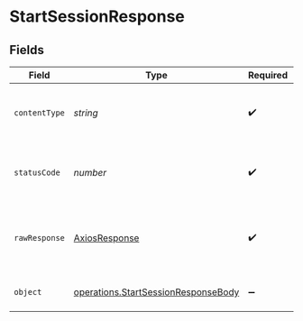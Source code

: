 # StartSessionResponse


## Fields

| Field                                                                                      | Type                                                                                       | Required                                                                                   | Description                                                                                |
| ------------------------------------------------------------------------------------------ | ------------------------------------------------------------------------------------------ | ------------------------------------------------------------------------------------------ | ------------------------------------------------------------------------------------------ |
| `contentType`                                                                              | *string*                                                                                   | :heavy_check_mark:                                                                         | HTTP response content type for this operation                                              |
| `statusCode`                                                                               | *number*                                                                                   | :heavy_check_mark:                                                                         | HTTP response status code for this operation                                               |
| `rawResponse`                                                                              | [AxiosResponse](https://axios-http.com/docs/res_schema)                                    | :heavy_check_mark:                                                                         | Raw HTTP response; suitable for custom response parsing                                    |
| `object`                                                                                   | [operations.StartSessionResponseBody](../../models/operations/startsessionresponsebody.md) | :heavy_minus_sign:                                                                         | Session successfully started                                                               |